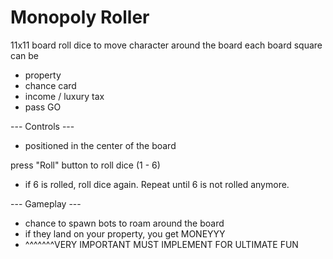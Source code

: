 # Monopoly Roller

11x11 board
roll dice to move character around the board
each board square can be
- property
- chance card
- income / luxury tax
- pass GO

--- Controls ---
- positioned in the center of the board

press "Roll" button to roll dice (1 - 6)
- if 6 is rolled, roll dice again. Repeat until 6 is not rolled anymore. 


--- Gameplay ---
- chance to spawn bots to roam around the board
- if they land on your property, you get MONEYYY
- ^^^^^^^VERY IMPORTANT MUST IMPLEMENT FOR ULTIMATE FUN